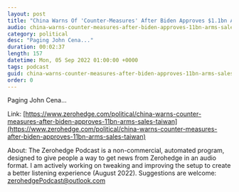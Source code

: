 ```yaml
---
layout: post
title: "China Warns Of 'Counter-Measures' After Biden Approves $1.1bn Arms Sales To Taiwan"
audio: china-warns-counter-measures-after-biden-approves-11bn-arms-sales-taiwan-0
category: political
desc: "Paging John Cena..."
duration: 00:02:37
length: 157
datetime: Mon, 05 Sep 2022 01:00:00 +0000
tags: podcast
guid: china-warns-counter-measures-after-biden-approves-11bn-arms-sales-taiwan-0
order: 0
---
```

Paging John Cena...

Link: [https://www.zerohedge.com/political/china-warns-counter-measures-after-biden-approves-11bn-arms-sales-taiwan](https://www.zerohedge.com/political/china-warns-counter-measures-after-biden-approves-11bn-arms-sales-taiwan)

About: The Zerohedge Podcast is a non-commercial, automated program, designed to give people a way to get news from Zerohedge in an audio format.  I am actively working on tweaking and improving the setup to create a better listening experience (August 2022).  Suggestions are welcome: [zerohedgePodcast@outlook.com](mailto:zerohedgePodcast@outlook.com)